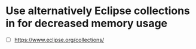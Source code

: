 # Use alternatively Eclipse collections in for decreased memory usage
* [ ] https://www.eclipse.org/collections/